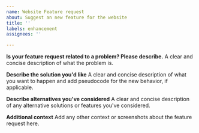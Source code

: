 ```yaml
---
name: Website Feature request
about: Suggest an new feature for the website
title: ''
labels: enhancement
assignees: ''

---
```


**Is your feature request related to a problem? Please describe.**
A clear and concise description of what the problem is.

**Describe the solution you'd like**
A clear and concise description of what you want to happen and add pseudocode for the new behavior, if applicable.

**Describe alternatives you've considered**
A clear and concise description of any alternative solutions or features you've considered.

**Additional context**
Add any other context or screenshots about the feature request here.
